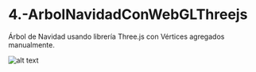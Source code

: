 # 4.-ArbolNavidadConWebGLThreejs
Árbol de Navidad usando librería Three.js con Vértices agregados manualmente.

![alt text](https://github.com/AlexanderTemp/4.-ArbolNavidadConWebGLThreejs/arbolejemplo.png?raw=true)
